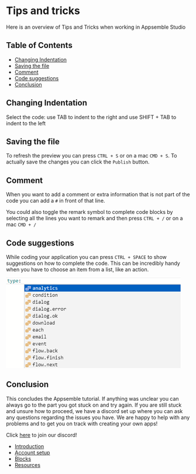 # Tips and tricks

Here is an overview of Tips and Tricks when working in Appsemble Studio

## Table of Contents

- [Changing Indentation](#changing-indentation)
- [Saving the file](#saving-the-file)
- [Comment](#comment)
- [Code suggestions](#code-suggestions)
- [Conclusion](#conclusion)

## Changing Indentation

Select the code: use TAB to indent to the right and use SHIFT + TAB to indent to the left

## Saving the file

To refresh the preview you can press `CTRL + S` or on a mac `CMD + S`. To actually save the changes
you can click the `Publish` button.

## Comment

When you want to add a comment or extra information that is not part of the code you can add a `#`
in front of that line.

You could also toggle the remark symbol to complete code blocks by selecting all the lines you want
to remark and then press `CTRL + /` or on a mac `CMD + /`

## Code suggestions

While coding your application you can press `CTRL + SPACE` to show suggestions on how to complete
the code. This can be incredibly handy when you have to choose an item from a list, like an action.

![Code suggestions](../../tutorial-assets/type-suggestions.png 'Code suggestions')

## Conclusion

This concludes the Appsemble tutorial. If anything was unclear you can always go to the part you got
stuck on and try again. If you are still stuck and unsure how to proceed, we have a discord set up
where you can ask any questions regarding the issues you have. We are happy to help with any
problems and to get you on track with creating your own apps!

Click [here](https://discord.gg/5qtDyFvd9K) to join our discord!

- [Introduction](index.md)
- [Account setup](01-account-setup.md)
- [Blocks](02-blocks.md)
- [Resources](03-resources.md)
